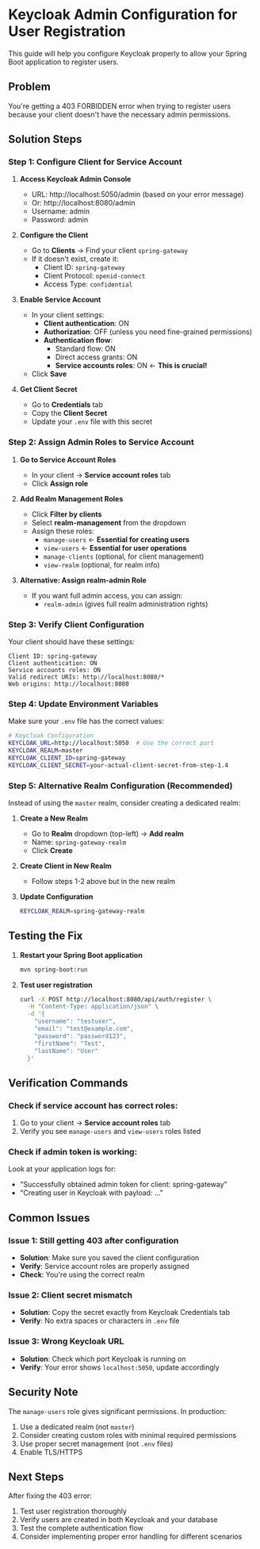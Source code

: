 # Keycloak Admin Configuration for User Registration

This guide will help you configure Keycloak properly to allow your Spring Boot application to register users.

## Problem
You're getting a 403 FORBIDDEN error when trying to register users because your client doesn't have the necessary admin permissions.

## Solution Steps

### Step 1: Configure Client for Service Account

1. **Access Keycloak Admin Console**
   - URL: http://localhost:5050/admin (based on your error message)
   - Or: http://localhost:8080/admin
   - Username: admin
   - Password: admin

2. **Configure the Client**
   - Go to **Clients** → Find your client `spring-gateway`
   - If it doesn't exist, create it:
     - Client ID: `spring-gateway`
     - Client Protocol: `openid-connect`
     - Access Type: `confidential`

3. **Enable Service Account**
   - In your client settings:
     - **Client authentication**: ON
     - **Authorization**: OFF (unless you need fine-grained permissions)
     - **Authentication flow**:
       - Standard flow: ON
       - Direct access grants: ON
       - **Service accounts roles**: ON ← **This is crucial!**
   - Click **Save**

4. **Get Client Secret**
   - Go to **Credentials** tab
   - Copy the **Client Secret**
   - Update your `.env` file with this secret

### Step 2: Assign Admin Roles to Service Account

1. **Go to Service Account Roles**
   - In your client → **Service account roles** tab
   - Click **Assign role**

2. **Add Realm Management Roles**
   - Click **Filter by clients**
   - Select **realm-management** from the dropdown
   - Assign these roles:
     - `manage-users` ← **Essential for creating users**
     - `view-users` ← **Essential for user operations**
     - `manage-clients` (optional, for client management)
     - `view-realm` (optional, for realm info)

3. **Alternative: Assign realm-admin Role**
   - If you want full admin access, you can assign:
     - `realm-admin` (gives full realm administration rights)

### Step 3: Verify Client Configuration

Your client should have these settings:

```
Client ID: spring-gateway
Client authentication: ON
Service accounts roles: ON
Valid redirect URIs: http://localhost:8080/*
Web origins: http://localhost:8080
```

### Step 4: Update Environment Variables

Make sure your `.env` file has the correct values:

```bash
# Keycloak Configuration
KEYCLOAK_URL=http://localhost:5050  # Use the correct port
KEYCLOAK_REALM=master
KEYCLOAK_CLIENT_ID=spring-gateway
KEYCLOAK_CLIENT_SECRET=your-actual-client-secret-from-step-1.4
```

### Step 5: Alternative Realm Configuration (Recommended)

Instead of using the `master` realm, consider creating a dedicated realm:

1. **Create a New Realm**
   - Go to **Realm** dropdown (top-left) → **Add realm**
   - Name: `spring-gateway-realm`
   - Click **Create**

2. **Create Client in New Realm**
   - Follow steps 1-2 above but in the new realm

3. **Update Configuration**
   ```bash
   KEYCLOAK_REALM=spring-gateway-realm
   ```

## Testing the Fix

1. **Restart your Spring Boot application**
   ```bash
   mvn spring-boot:run
   ```

2. **Test user registration**
   ```bash
   curl -X POST http://localhost:8080/api/auth/register \
     -H "Content-Type: application/json" \
     -d '{
       "username": "testuser",
       "email": "test@example.com",
       "password": "password123",
       "firstName": "Test",
       "lastName": "User"
     }'
   ```

## Verification Commands

### Check if service account has correct roles:
1. Go to your client → **Service account roles** tab
2. Verify you see `manage-users` and `view-users` roles listed

### Check if admin token is working:
Look at your application logs for:
- "Successfully obtained admin token for client: spring-gateway"
- "Creating user in Keycloak with payload: ..."

## Common Issues

### Issue 1: Still getting 403 after configuration
- **Solution**: Make sure you saved the client configuration
- **Verify**: Service account roles are properly assigned
- **Check**: You're using the correct realm

### Issue 2: Client secret mismatch
- **Solution**: Copy the secret exactly from Keycloak Credentials tab
- **Verify**: No extra spaces or characters in `.env` file

### Issue 3: Wrong Keycloak URL
- **Solution**: Check which port Keycloak is running on
- **Verify**: Your error shows `localhost:5050`, update accordingly

## Security Note

The `manage-users` role gives significant permissions. In production:
1. Use a dedicated realm (not `master`)
2. Consider creating custom roles with minimal required permissions
3. Use proper secret management (not `.env` files)
4. Enable TLS/HTTPS

## Next Steps

After fixing the 403 error:
1. Test user registration thoroughly
2. Verify users are created in both Keycloak and your database
3. Test the complete authentication flow
4. Consider implementing proper error handling for different scenarios
